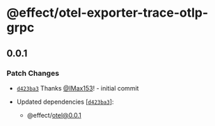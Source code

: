 # @effect/otel-exporter-trace-otlp-grpc

## 0.0.1

### Patch Changes

- [`d423ba3`](https://github.com/Effect-TS/otel/commit/d423ba36cdec23233e67e582d49f4c5f9b74b0f8) Thanks [@IMax153](https://github.com/IMax153)! - initial commit

- Updated dependencies [[`d423ba3`](https://github.com/Effect-TS/otel/commit/d423ba36cdec23233e67e582d49f4c5f9b74b0f8)]:
  - @effect/otel@0.0.1
